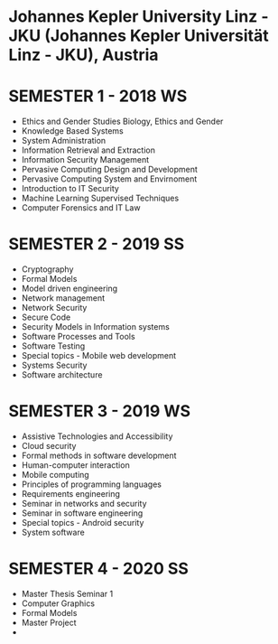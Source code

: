 # Johannes Kepler University Linz - JKU (Johannes Kepler Universität Linz - JKU), Austria

# SEMESTER 1 - 2018 WS
* Ethics and Gender Studies Biology, Ethics and Gender
* Knowledge Based Systems
* System Administration
* Information Retrieval and Extraction
* Information Security Management
* Pervasive Computing Design and Development
* Pervasive Computing System and Envirnoment
* Introduction to IT Security
* Machine Learning Supervised Techniques
* Computer Forensics and IT Law



# SEMESTER 2 - 2019 SS
* Cryptography
* Formal Models
* Model driven engineering
* Network management
* Network Security
* Secure Code
* Security Models in Information systems
* Software Processes and Tools
* Software Testing
* Special topics - Mobile web development
* Systems Security
* Software architecture



# SEMESTER 3 - 2019 WS
* Assistive Technologies and Accessibility
* Cloud security
* Formal methods in software development
* Human-computer interaction
* Mobile computing
* Principles of programming languages
* Requirements engineering
* Seminar in networks and security
* Seminar in software engineering
* Special topics - Android security
* System software



# SEMESTER 4 - 2020 SS
* Master Thesis Seminar 1
* Computer Graphics
* Formal Models
* Master Project
* 

